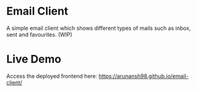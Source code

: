 # Email Client

A simple email client which shows different types of mails such as inbox, sent and favourites. (WIP)

# Live Demo
Access the deployed frontend here:
https://arunansh98.github.io/email-client/ 